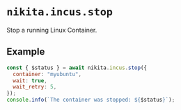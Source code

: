 
# `nikita.incus.stop`

Stop a running Linux Container.

## Example

```js
const { $status } = await nikita.incus.stop({
  container: "myubuntu",
  wait: true,
  wait_retry: 5,
});
console.info(`The container was stopped: ${$status}`);
```
